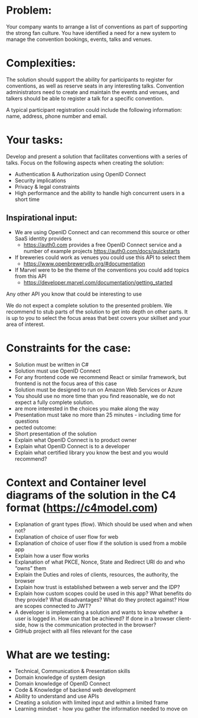 # Problem:
Your company wants to arrange a list of conventions as part of supporting the strong fan culture.
You have identified a need for a new system to manage the convention bookings, events, talks and venues.

# Complexities:
The solution should support the ability for participants to register for conventions, as well as reserve seats in
any interesting talks. Convention administrators need to create and maintain the events and venues, and
talkers should be able to register a talk for a specific convention.

A typical participant registration could include the following information: name, address, phone number and
email.

# Your tasks:
Develop and present a solution that facilitates conventions with a series of talks.
Focus on the following aspects when creating the solution:
- Authentication &amp; Authorization using OpenID Connect
- Security implications
- Privacy & legal constraints
- High performance and the ability to handle high concurrent users in a short time

## Inspirational input:
- We are using OpenID Connect and can recommend this source or other SaaS identity providers 
   -  https://auth0.com provides a free OpenID Connect service  and a number of example projects https://auth0.com/docs/quickstarts
- If breweries could work as venues you could use this API to select them
   -  https://www.openbrewerydb.org/#documentation
- If Marvel were to be the theme of the conventions you could add topics from this API   
   -  https://developer.marvel.com/documentation/getting_started

Any other API you know that could be interesting to use

We do not expect a complete solution to the presented problem. We recommend to stub parts of the solution
to get into depth on other parts. It is up to you to select the focus areas that best covers your skillset and
your area of interest.

# Constraints for the case:
- Solution must be written in C#
- Solution must use OpenID Connect
- For any frontend code we recommend React or similar framework, but frontend is not the focus area
of this case
- Solution must be designed to run on Amazon Web Services or Azure
- You should use no more time than you find reasonable, we do not expect a fully complete solution.
-  are more interested in the choices you make along the way
- Presentation must take no more than 25 minutes - including time for questions
- pected outcome:
- Short presentation of the solution
- Explain what OpenID Connect is to product owner
- Explain what OpenID Connect is to a developer
- Explain what certified library you know the best and you would recommend?


# Context and Container level diagrams of the solution in the C4 format (https://c4model.com)
- Explanation of grant types (flow). Which should be used when and when not?
- Explanation of choice of user flow for web
- Explanation of choice of user flow if the solution is used from a mobile app
- Explain how a user flow works
- Explanation of what PKCE, Nonce, State and Redirect URI do and who “owns” them
- Explain the Duties and roles of clients, resources, the authority, the browser
- Explain how trust is established between a web server and the IDP?
- Explain how custom scopes could be used in this app? What benefits do they provide? What
disadvantages? What do they protect against? How are scopes connected to JWT?
- A developer is implementing a solution and wants to know whether a user is logged in. How can that
be achieved? If done in a browser client-side, how is the communication protected in the browser?
- GitHub project with all files relevant for the case

# What are we testing:
- Technical, Communication &amp; Presentation skills
- Domain knowledge of system design
- Domain knowledge of OpenID Connect
- Code &amp; Knowledge of backend web development
- Ability to understand and use APIs
- Creating a solution with limited input and within a limited frame
- Learning mindset - how you gather the information needed to move on
